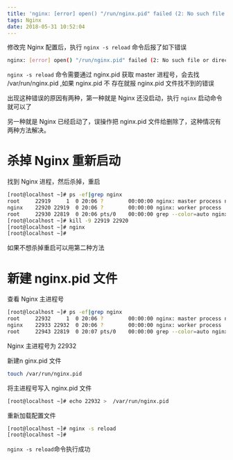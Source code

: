 ```yaml
---
title: 'nginx: [error] open() "/run/nginx.pid" failed (2: No such file or directory)'
tags: Nginx
date: 2018-05-31 10:52:04
---
```


修改完 Nginx 配置后，执行 `nginx -s reload` 命令后报了如下错误

``` bash
nginx: [error] open() "/run/nginx.pid" failed (2: No such file or directory)
```

<!-- more -->

`nginx -s reload` 命令需要通过 nginx.pid 获取 master 进程号，会去找 /var/run/nginx.pid ,如果 nginx.pid 不 存在就报 nginx.pid 文件找不到的错误

出现这种错误的原因有两种，第一种就是 Nginx 还没启动，执行 `nginx` 启动命令就可以了

另一种就是 Nginx 已经启动了，误操作把 nginx.pid 文件给删除了，这种情况有两种方法解决。

# 杀掉 Nginx 重新启动

找到 Nginx 进程，然后杀掉，重启

``` bash
[root@localhost ~]# ps -ef|grep nginx
root     22919     1  0 20:06 ?        00:00:00 nginx: master process nginx
nginx    22920 22919  0 20:06 ?        00:00:00 nginx: worker process
root     22930 22819  0 20:06 pts/0    00:00:00 grep --color=auto nginx
[root@localhost ~]# kill -9 22919 22920
[root@localhost ~]# nginx
[root@localhost ~]#
```

如果不想杀掉重启可以用第二种方法

# 新建 nginx.pid 文件


查看 Nginx 主进程号

``` bash
[root@localhost ~]# ps -ef|grep nginx
root     22932     1  0 20:06 ?        00:00:00 nginx: master process nginx
nginx    22933 22932  0 20:06 ?        00:00:00 nginx: worker process
root     22943 22819  0 20:07 pts/0    00:00:00 grep --color=auto nginx
```

Nginx 主进程号为 22932

新建n ginx.pid 文件

``` bash
touch /var/run/nginx.pid
```
 
将主进程号写入 nginx.pid 文件

```bash
[root@localhost ~]# echo 22932 >  /var/run/nginx.pid
```

重新加载配置文件

``` bash
[root@localhost ~]# nginx -s reload
[root@localhost ~]#
```

`nginx -s reload`命令执行成功



